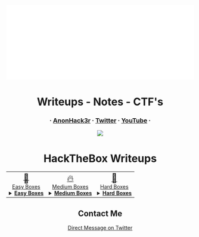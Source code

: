 <!-- PROJECT LOGO -->

<br/>
<p align="center">
  <div align="center">
    <img src="example.svg" width="800" height="200" alt="css-in-readme">
   
</div>
  <h1 align="center">Writeups - Notes - CTF's</h1>
    <h3 align="center">
    ·
      <a href="https://app.hackthebox.com/profile/480696">AnonHack3r</a>
    ·
      <a href="https://twitter.com/AnonHack3r">Twitter</a>
    ·
      <a href="https://www.youtube.com/@AnonHack3r_1337">YouTube</a>
    ·
    </h3>  
</p>
   <!-- BADGES -->

  <p align="center">
    <img src="https://img.shields.io/github/last-commit/AnonHack3r1337/CTF?color=red&style=flat-square">
   </p>
  </h1>

<!-- BADGES -->
<body>
	<h1 align="center">HackTheBox Writeups</h1>
	<table align="center">
		<thead>
		</thead>
		<tbody align="center";>
        </tr>
            <tr>
				<td  style="text-align: center;">
					<a href="HackTheBox/Boxes/Easy"><span style="font-size: 24px; vertical-align: middle;">🚀</span ><br align="center";>Easy Boxes</a>
					<details>
						<summary><u><b>Easy Boxes</b></u></summary>
						<ul style="list-style:none;">
							<li><a href="HackTheBox/Boxes/Easy/Late/Late.md"><img src="thumbnails/late.png" alt="late thumbnail" style="width: 100px; height: 100px; object-fit: cover;"><br>Late</br></a></li>
							<li><a href="HackTheBox/Boxes/Easy/Timelapse/Timelapse.md"><img src="thumbnails/timelapse.png" alt="Timelapse thumbnail" style="width: 100px; height: 100px; object-fit: cover;"><br>TimeLapse</br></a></li>
							<li><a href="HackTheBox/Boxes/Easy/Shocker/Shocker.md"><img src="thumbnails/shocker.png" alt="shocker thumbnail" style="width: 100px; height: 100px; object-fit: cover;"><br>Shocker</br></a></li>
							<li><a href="HackTheBox/Boxes/Easy/horizontall.md"><img src="thumbnails/horizontall.png" alt="horizontall thumbnail" style="width: 100px; height: 100px; object-fit: cover;"><br>Horizontall</br></a></li>
							<li><a href="HackTheBox/Boxes/Easy/driver.md"><img src="thumbnails/driver.png" alt="driver thumbnail" style="width: 100px; height: 100px; object-fit: cover;"><br>Driver</br></a></li>
							<li><a href="HackTheBox/Boxes/Easy/secret.md"><img src="thumbnails/secret.png" alt="secret thumbnail" style="width: 100px; height: 100px; object-fit: cover;"><br>Secret</br></a></li>
						</ul>
					</details>
				</td>
				<td style="text-align: center;">
					<a href="HackTheBox/Boxes/Medium"><span style="font-size: 24px;">🔥</span><br>Medium Boxes</a>
					<details>
						<summary><u><b>Medium Boxes</b></u></summary>
						<ul>
							<li><a href="HackTheBox/Boxes/Medium/writer.md"><img src="thumbnails/writer.png" alt="writer thumbnail" style="width: 100px; height: 100px; object-fit: cover;"><br>Writer</br></a></li>
							<li><a href="HackTheBox/Boxes/Medium/seal.md"><img src="thumbnails/seal.png" alt="seal thumbnail" style="width: 100px; height: 100px; object-fit: cover;"><br>Seal</br></a></li>
						</ul>
					</details>
				</td>
				<td style="text-align: center;">
					<a href="HackTheBox/Boxes/Hard"><span style="font-size: 24px;">💪</span><br>Hard Boxes</a>
					<details>
						<summary><u><b>Hard Boxes</b></u></summary>
						<ul>
							<li><a href="HackTheBox/Boxes/Easy/writer.md"><img src="thumbnails/blunder.png" alt="Blunder thumbnail" style="width: 100px; height: 100px; object-fit: cover;">Blunder</a></li>
							<li><a href="HackTheBox/Boxes/Easy/writer.md"><img src="thumbnails/bounty.png" alt="Bounty thumbnail" style="width: 100px; height: 100px; object-fit: cover;">Bounty</a></li>
							<li><a href="HackTheBox/Boxes/Easy/writer.md"><img src="thumbnails/writeup.png" alt="Writeup thumbnail" style="width: 100px; height: 100px; object-fit: cover;">Writeup</a></li>
						</ul>
					</details>
				</td>
			</tr>
			<tr>
			</tr>
            			</tr>
            </rt>
			</tr>
		</tbody>
	</table>
</body>






<!-- CONTACT -->
  
<h2 align="center">Contact Me</h2>
    <p align="center">
 <a href="https://twitter.com/AnonHack3r">Direct Message on Twitter</a>
</p>

<!-- CONTACT -->
